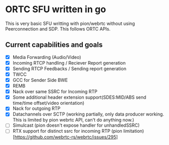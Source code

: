 # ORTC SFU written in go

This is very basic SFU writting with pion/webrtc without using Peerconnection
and SDP. This follows ORTC APIs.

## Current capabilities and goals

- [x] Media Forwarding (Audio/Video)
- [x] Incoming RTCP handling / Reciever Report generation
- [x] Sending RTCP Feedbacks / Sending report generation
- [x] TWCC
- [x] GCC for Sender Side BWE
- [x] REMB
- [x] Nack over same SSRC for Incoming RTP
- [x] Some additional header extension support(SDES:MID/ABS send time/time offset/video orientation)
- [x] Nack for outgoing RTP
- [x] Datachannels over SCTP (working partially, only data producer working.
      This is limited by pion webrtc API, can't do anything now.)
- [ ] Simulcast (pion doesn't expose handler for unhandledSSRC)
- [ ] RTX support for distinct ssrc for incoming RTP (pion limitation)[https://github.com/webrtc-rs/webrtc/issues/295]
